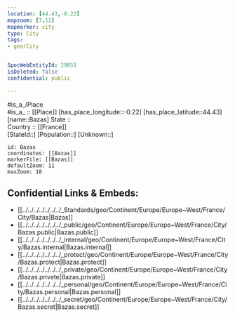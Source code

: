```yaml
---
location: [44.43,-0.22] 
mapzoom: [7,12] 
mapmarker: city 
type: City
tags:
- geo/City


SpocWebEntityId: 29053
isDeleted: false
confidential: public

---
```

#is_a_/Place  
#is_a_ :: [[Place]] 
[has_place_longitude::-0.22] 
[has_place_latitude::44.43] 
[name::Bazas] 
State ::  
Country :: [[France]]  
[StateId::] 
[Population::] 
[Unknown::] 


```leaflet
id: Bazas
coordinates: [[Bazas]] 
markerFile: [[Bazas]] 
defaultZoom: 11 
maxZoom: 18
```


## Confidential Links & Embeds: 
- [[../../../../../../../_Standards/geo/Continent/Europe/Europe~West/France/City/Bazas|Bazas]] 
- [[../../../../../../../_public/geo/Continent/Europe/Europe~West/France/City/Bazas.public|Bazas.public]] 
- [[../../../../../../../_internal/geo/Continent/Europe/Europe~West/France/City/Bazas.internal|Bazas.internal]] 
- [[../../../../../../../_protect/geo/Continent/Europe/Europe~West/France/City/Bazas.protect|Bazas.protect]] 
- [[../../../../../../../_private/geo/Continent/Europe/Europe~West/France/City/Bazas.private|Bazas.private]] 
- [[../../../../../../../_personal/geo/Continent/Europe/Europe~West/France/City/Bazas.personal|Bazas.personal]] 
- [[../../../../../../../_secret/geo/Continent/Europe/Europe~West/France/City/Bazas.secret|Bazas.secret]] 
